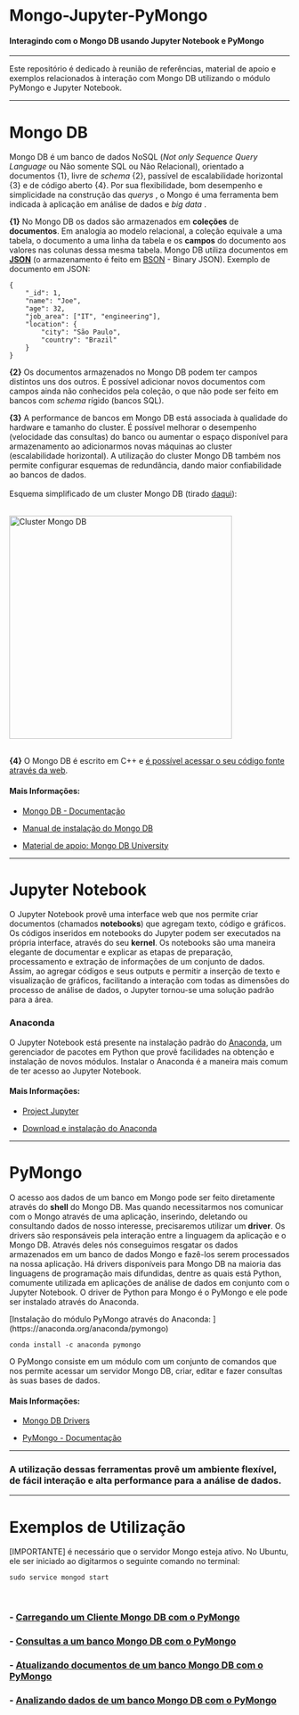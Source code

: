  

# **Mongo-Jupyter-PyMongo**
#### Interagindo com o Mongo DB usando Jupyter Notebook e PyMongo 


-----------

Este repositório é dedicado à reunião de referências, material de apoio e exemplos relacionados à interação com Mongo DB utilizando o módulo PyMongo e Jupyter Notebook. 

-----------

# Mongo DB

Mongo DB é um banco de dados NoSQL (<i>Not only Sequence Query Language</i> ou Não somente SQL ou Não Relacional), orientado a documentos {1}, livre de <i>schema</i> {2}, passível de escalabilidade horizontal {3} e de código aberto {4}. Por sua flexibilidade, bom desempenho e simplicidade na construção das <i> querys </i>, o Mongo é uma ferramenta bem indicada à aplicação em análise de dados e <i> big data </i>. 

**{1}** No Mongo DB os dados são armazenados em **coleções** de **documentos**. Em analogia ao modelo relacional, a coleção equivale a uma tabela, o documento a uma linha da tabela e os **campos** do documento aos valores nas colunas dessa mesma tabela. Mongo DB utiliza documentos  em [**JSON**](http://www.json.org/) (o armazenamento é feito em [BSON](http://bsonspec.org/) - Binary JSON). Exemplo de documento em JSON:

    {
	    "_id": 1,
	    "name": "Joe",
	    "age": 32,
	    "job_area": ["IT", "engineering"],
	    "location": {
		    "city": "São Paulo",
		    "country": "Brazil"
	    }
    }

**{2}** Os documentos armazenados no Mongo DB podem ter campos distintos uns dos outros. É possível adicionar novos documentos com campos ainda não conhecidos pela coleção, o que não pode ser feito em bancos com <i> schema </i> rígido (bancos SQL).

**{3}** A performance de bancos em Mongo DB está associada à qualidade do hardware e tamanho do cluster. É possível melhorar o desempenho (velocidade das consultas) do banco ou aumentar o espaço disponível para armazenamento ao adicionarmos novas máquinas ao cluster (escalabilidade horizontal). A utilização do cluster Mongo DB também nos permite configurar esquemas de redundância, dando maior confiabilidade ao bancos de dados.
</br>
</br>
Esquema simplificado de um cluster Mongo DB (tirado [daqui](https://docs.mongodb.com/v3.0/core/sharding-introduction)):
</br>
</br>
<a href="https://docs.mongodb.com/v3.0/core/sharding-introduction"> 

<img src="https://docs.mongodb.com/v3.0/_images/sharded-collection.png" alt="Cluster Mongo DB" width="400" />

</a>

</br>
</br>
  
**{4}** O Mongo DB é escrito em C++ e [é possível acessar o seu código fonte através da web](https://github.com/mongodb/mongo).

#### Mais Informações:

- [Mongo DB - Documentação](https://docs.mongodb.com/manual/introduction/)

- [Manual de instalação do Mongo DB](https://docs.mongodb.com/manual/installation/)

- [Material de apoio: Mongo DB University](https://university.mongodb.com/) 

-----------

# Jupyter Notebook

O Jupyter Notebook provê uma interface web que nos permite criar documentos (chamados **notebooks**) que agregam texto, código e gráficos. Os códigos inseridos em notebooks do Jupyter podem ser executados na própria interface, através do seu **kernel**. Os notebooks são uma maneira elegante de documentar e explicar as etapas de preparação, processamento e extração de informações de um conjunto de dados.  Assim, ao agregar códigos e seus outputs e permitir a inserção de texto e visualização de gráficos, facilitando a interação com todas as dimensões do processo de análise de dados, o Jupyter tornou-se uma solução padrão para a área.

### Anaconda
O Jupyter Notebook está presente na instalação padrão do [Anaconda](https://docs.continuum.io/), um gerenciador de pacotes em Python que provê facilidades na obtenção e instalação de novos módulos. Instalar o Anaconda é a maneira mais comum de ter acesso ao Jupyter Notebook.

#### Mais Informações:

- [Project Jupyter](http://jupyter.org/)

- [Download e instalação do Anaconda](https://www.anaconda.com/download/)

-----------

# PyMongo

O acesso aos dados de um banco em Mongo pode ser feito diretamente através do **shell** do Mongo DB. Mas quando necessitarmos nos comunicar com o Mongo através de uma aplicação, inserindo, deletando ou consultando dados de nosso interesse, precisaremos utilizar um **driver**. Os drivers são responsáveis pela interação entre a linguagem da aplicação e o Mongo DB. Através deles nós conseguimos resgatar os dados armazenados em um banco de dados Mongo e fazê-los serem processados na nossa aplicação. Há drivers disponíveis para Mongo DB na maioria das linguagens de programação mais difundidas, dentre as quais está Python, comumente utilizada em aplicações de análise de dados em conjunto com o Jupyter Notebook. O driver de Python para Mongo é o PyMongo e ele pode ser instalado através do Anaconda.
<p>
[Instalação do módulo PyMongo através do Anaconda: ](https://anaconda.org/anaconda/pymongo)

    conda install -c anaconda pymongo 

<p>
O PyMongo consiste em um módulo com um conjunto de comandos que nos permite acessar um servidor Mongo DB, criar, editar e fazer consultas às suas bases de dados.



#### Mais Informações:

- [Mongo DB Drivers](https://docs.mongodb.com/ecosystem/drivers/)

- [PyMongo - Documentação](https://api.mongodb.com/python/current/)

-----------

### **A utilização dessas ferramentas provê um ambiente  flexível, de fácil interação e alta performance para a análise de dados.**

-----------
# Exemplos de Utilização

[IMPORTANTE] é necessário que o servidor Mongo esteja ativo. No Ubuntu, ele ser iniciado ao digitarmos o seguinte comando no terminal:

    sudo service mongod start

</br>

### - [Carregando um Cliente Mongo DB com o PyMongo](http://nbviewer.jupyter.org/github/ycaroravel/Mongo-Jupyter-PyMongo/blob/master/Example_Load_Client.ipynb)

### - [Consultas a um banco Mongo DB com o PyMongo](http://nbviewer.jupyter.org/github/ycaroravel/Mongo-Jupyter-PyMongo/blob/master/Example_Consulting.ipynb)

### - [Atualizando documentos de um banco Mongo DB com o PyMongo](http://nbviewer.jupyter.org/github/ycaroravel/Mongo-Jupyter-PyMongo/blob/master/Example_Att.ipynb)

### - [Analizando dados de um banco Mongo DB com o PyMongo](http://nbviewer.jupyter.org/github/ycaroravel/Mongo-Jupyter-PyMongo/blob/master/Example_Analytics.ipynb)


